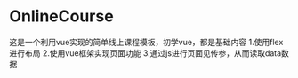 # OnlineCourse
这是一个利用vue实现的简单线上课程模板，初学vue，都是基础内容
1.使用flex进行布局
2.使用vue框架实现页面功能
3.通过js进行页面见传参，从而读取data数据
